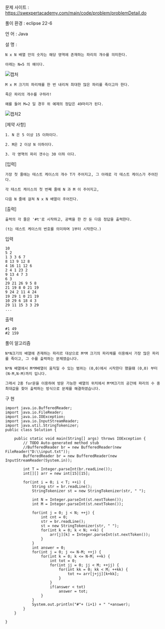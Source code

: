 문제 사이트 : https://swexpertacademy.com/main/code/problem/problemDetail.do

풀이 환경 : eclipse 22-6

언 어 : Java

설 명 :

    N x N 배열 안의 숫자는 해당 영역에 존재하는 파리의 개수를 의미한다.

    아래는 N=5 의 예이다.
 

![캡처](https://user-images.githubusercontent.com/57944215/177988934-9164ad86-8fbd-4671-98d8-45c69076f59f.png)


    M x M 크기의 파리채를 한 번 내리쳐 최대한 많은 파리를 죽이고자 한다.

    죽은 파리의 개수를 구하라!

    예를 들어 M=2 일 경우 위 예제의 정답은 49마리가 된다.
 

![캡처2](https://user-images.githubusercontent.com/57944215/177988943-601347bb-e804-4d3f-aabd-a4a690a3564a.png)


[제약 사항]

    1. N 은 5 이상 15 이하이다.

    2. M은 2 이상 N 이하이다.

    3. 각 영역의 파리 갯수는 30 이하 이다.


[입력]

    가장 첫 줄에는 테스트 케이스의 개수 T가 주어지고, 그 아래로 각 테스트 케이스가 주어진다.

    각 테스트 케이스의 첫 번째 줄에 N 과 M 이 주어지고,

    다음 N 줄에 걸쳐 N x N 배열이 주어진다.


[출력]

    출력의 각 줄은 '#t'로 시작하고, 공백을 한 칸 둔 다음 정답을 출력한다.

    (t는 테스트 케이스의 번호를 의미하며 1부터 시작한다.)

입력

    10
    5 2
    1 3 3 6 7
    8 13 9 12 8
    4 16 11 12 6
    2 4 1 23 2
    9 13 4 7 3
    6 3
    29 21 26 9 5 8
    21 19 8 0 21 19
    9 24 2 11 4 24
    19 29 1 0 21 19
    10 29 6 18 4 3
    29 11 15 3 3 29
    ...

출력

    #1 49
    #2 159
    
풀이 알고리즘

    N*N크기의 배열에 존재하는 파리르 대상으로 M*M 크기의 파리채를 이용해서 가장 많은 파리를 죽이고, 그 수를 출력하는 문제였습니다.
    
    N*N 배열에서 M*M배열이 움직일 수 있는 범위는 (0,0)에서 시작한다 했을떄 (0,0) 부터 (N-M,N-M)까지 입니다.
    
    그래서 2중 for문을 이용하여 방문 가능한 배열의 위치에서 M*M크기의 공간에 파리의 수 중 최대값을 찾아 출력하는 방식으로 문제를 해결하였습니다.
    

구 현

    import java.io.BufferedReader;
    import java.io.FileReader;
    import java.io.IOException;
    import java.io.InputStreamReader;
    import java.util.StringTokenizer;
    public class Solution {

        public static void main(String[] args) throws IOException {
            // TODO Auto-generated method stub
            //BufferedReader br = new BufferedReader(new FileReader("D:\\input.txt"));
            BufferedReader br = new BufferedReader(new InputStreamReader(System.in));

            int T = Integer.parseInt(br.readLine());
            int[][] arr = new int[15][15];

            for(int i = 0; i < T; ++i) {
                String str = br.readLine();
                StringTokenizer st = new StringTokenizer(str, " ");

                int N = Integer.parseInt(st.nextToken());
                int M = Integer.parseInt(st.nextToken());

                for(int j = 0; j < N; ++j) {
                    int cnt = 0;
                    str = br.readLine();
                    st = new StringTokenizer(str, " ");
                    for(int k = 0; k < N; ++k) {
                        arr[j][k] = Integer.parseInt(st.nextToken());
                    }
                }
                int answer = 0;
                for(int j = 0; j <= N-M; ++j) {
                    for(int k = 0; k <= N-M; ++k) {
                        int tot = 0;
                        for(int jj = 0; jj < M; ++jj) {
                            for(int kk = 0; kk < M; ++kk) {
                                tot += arr[j+jj][k+kk];
                            }
                        }
                        if(answer < tot)
                            answer = tot;
                    }
                }
                System.out.println("#"+ (i+1) + " "+answer);
            }
        }

    }
    
    
    
    
